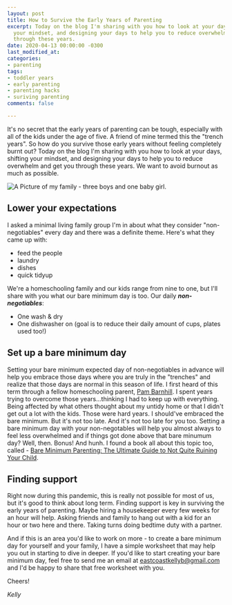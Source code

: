 ```yaml
---
layout: post
title: How to Survive the Early Years of Parenting
excerpt: Today on the blog I'm sharing with you how to look at your days, shifting
  your mindset, and designing your days to help you to reduce overwhelm and get you
  through these years.
date: 2020-04-13 00:00:00 -0300
last_modified_at: 
categories:
- parenting
tags:
- toddler years
- early parenting
- parenting hacks
- suriving parenting
comments: false

---
```

It's no secret that the early years of parenting can be tough, especially with all of the kids under the age of five. A friend of mine termed this the "trench years". So how do you survive those early years without feeling completely burnt out? Today on the blog I'm sharing with you how to look at your days, shifting your mindset, and designing your days to help you to reduce overwhelm and get you through these years. We want to avoid burnout as much as possible.

![A Picture of my family - three boys and one baby girl.](/assets/img/Briggs-14.jpg "My Family")

## Lower your expectations

I asked a minimal living family group I'm in about what they consider "non-negotiables" every day and there was a definite theme. Here's what they came up with:

* feed the people
* laundry
* dishes
* quick tidyup

We're a homeschooling family and our kids range from nine to one, but I'll share with you what our bare minimum day is too. Our daily **_non-negotiables_**:

* One wash & dry
* One dishwasher on (goal is to reduce their daily amount of cups, plates used too!)

## Set up a bare minimum day

Setting your bare minimum expected day of non-negotiables in advance will help you embrace those days where you are truly in the "trenches" and realize that those days are normal in this season of life. I first heard of this term through a fellow homeschooling parent, [Pam Barnhill](https://pambarnhill.com/basic-homeschooling/). I spent years trying to overcome those years...thinking I had to keep up with everything. Being affected by what others thought about my untidy home or that I didn't get out a lot with the kids. Those were hard years. I should've embraced the bare minimum. But it's not too late. And it's not too late for you too. Setting a bare minimum day with your non-negotables will help you almost always to feel less overwhelmed and if things got done above that bare minumum day? Well, then. Bonus! And hunh. I found a book all about this topic too, called - [Bare Minimum Parenting: The Ultimate Guide to Not Quite Ruining Your Child](https://www.amazon.ca/Bare-Minimum-Parenting-Ultimate-Ruining/dp/1946885320).

## Finding support

Right now during this pandemic, this is really not possible for most of us, but it's good to think about long term. Finding support is key in surviving the early years of parenting. Maybe hiring a housekeeper every few weeks for an hour will help. Asking friends and family to hang out with a kid for an hour or two here and there. Taking turns doing bedtime duty with a partner.

And if this is an area you'd like to work on more - to create a bare minimum day for yourself and your family, I have a simple worksheet that may help you out in starting to dive in deeper. If you'd like to start creating your bare minimum day, feel free to send me an email at eastcoastkellyb@gmail.com and I'd be happy to share that free worksheet with you.

Cheers!

_Kelly_